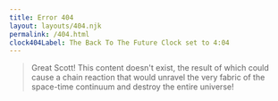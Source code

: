 ```yaml
---
title: Error 404
layout: layouts/404.njk
permalink: /404.html
clock404Label: The Back To The Future Clock set to 4:04
---
```


> Great Scott! This content doesn't exist, the result of which could cause a chain reaction that would unravel the very fabric of the space-time continuum and destroy the entire universe!